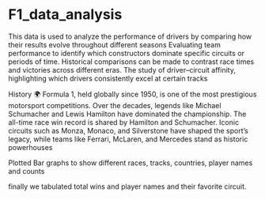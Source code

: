 # F1_data_analysis
This data is  used to analyze the performance of drivers by comparing how their results evolve throughout different seasons
Evaluating team performance to identify which constructors dominate specific circuits or periods of time.
Historical comparisons can be made to contrast race times and victories across different eras.
The study of driver–circuit affinity, highlighting which drivers consistently excel at certain tracks 

History 🌍
Formula 1, held globally since 1950, is one of the most prestigious motorsport competitions.
Over the decades, legends like Michael Schumacher and Lewis Hamilton have dominated the championship. The all-time race win record is shared by Hamilton and Schumacher. Iconic circuits such as Monza, Monaco, and Silverstone have shaped the sport’s legacy, while teams like Ferrari, McLaren, and Mercedes stand as historic powerhouses

Plotted Bar graphs to show different races, tracks, countries, player names and counts

finally we tabulated total wins and player names and their favorite circuit.
